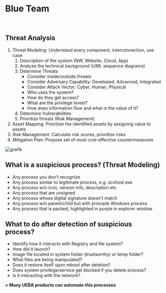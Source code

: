 # Blue Team

<br />

## Threat Analysis
1. Threat Modeling: Understand every component, interconnection, use case
   1. Description of the system (NW, Website, Cloud, App)
   2. Analyze the technical background (UML sequence diagrams)
   3. Determine Threats 
      - Consider inside/outside threats
      - Consider Adversary Capability: Developed, Advanced, Integrated
      - Consider Attack Vector: Cyber, Human, Physical
      - Who uses the system?
      - How do they get access?
      - What are the privilege levels?
      - How does information flow and what is the value of it?
   4. Determine Vulnerabilities
   5. Prioritize threats (Risk Management)
2. Asset Mapping: Prioritize the identified assets by assigning value to assets
3. Risk Management: Calculate risk scores, prioritize risks
4. Mitigation Plan: Propose set of most cost-effective countermeasures

![grafik](https://user-images.githubusercontent.com/84674087/132233377-3f395401-7edd-44f3-ba7a-ab9744706ccc.png)

## What is a suspicious process? (Threat Modeling)
- Any process you don't recognize
- Any process similar to legitimate process, e.g. scvhost.exe
- Any process w/o icon, version info, description etc
- Any process that are unsigned
- Any process whose digital signature doesn't match
- Any process w/o parent/child but with principle Windows process
- Any process that is packed, highlighted in purple in explorer window

## What to do after detection of suspicious process?
- Identify how it interacts with Registry and file system?
- How did it launch?
- Image file located in system folder (trustworthy) or temp folder?
- What files are being manipulated?
- Does it restore itself upon reboot after deletion?
- Does system privilege/service get blocked if you delete process?
- Is it interacting with the network?

**> Many UEBA products can automate this processes**
